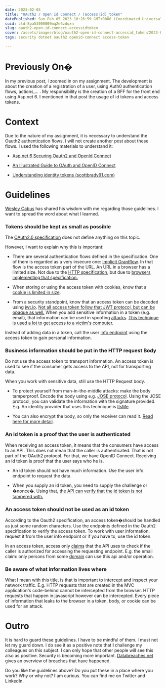 ```yaml
---
date: 2023-02-05
title: "OAuth2 / Open Id Connect / (access|id)_token"
datePublished: Sun Feb 05 2023 10:26:59 GMT+0000 (Coordinated Universal Time)
cuid: cldr8pa53000009mq2e6zdqxn
slug: oauth2-open-id-connect-accessidtoken
cover: /assets/images/blog/oauth2-open-id-connect-accessid_token/2023-02-05-oauth2-open-id-connect-accessid_token.cover.jpeg
tags: security dotnet oauth2 openid-connect access-token

---
```


# Previously On�

In my previous post, I zoomed in on my assignment. The development is about the creation of a registration of a user, using Auth0 authentication flows, actions,... . My responsibility is the creation of a BFF for the front end using Asp.net 6. I mentioned in that post the usage of id tokens and access tokens.

# Context

Due to the nature of my assignment, it is necessary to understand the Oauth2 authentication flows. I will not create another post about these flows. I used the following materials to understand it:

* [Asp.net 6 Securing Oauth2 and OpenId Connect](https://app.pluralsight.com/library/courses/asp-dot-net-core-6-securing-oauth-2-openid-connect/table-of-contents)
    
* [An Illustrated Guide to OAuth and OpenID Connect](https://www.youtube.com/watch?v=t18YB3xDfXI)
    
* [Understanding identity tokens (](https://www.scottbrady91.com/openid-connect/identity-tokens)[scottbrady91.com](http://scottbrady91.com)[)](https://www.scottbrady91.com/openid-connect/identity-tokens)
    

# Guidelines

[Wesley Cabus](https://wesleycabus.be/) has shared his wisdom with me regarding those guidelines. I want to spread the word about what I learned.

### Tokens should be kept as small as possible

The [OAuth2.0 specification](https://www.ietf.org/rfc/rfc6749.txt) does not define anything on this topic.

However, I want to explain why this is important:

* There are several authentication flows defined in the specification. One of them is regarded as a very insecure one: [Implicit Grantflow](https://learn.microsoft.com/en-us/azure/active-directory/develop/v2-oauth2-implicit-grant-flow). In that flow is the access token part of the URL. An URL in a browser has a limited size. Not due to the [HTTP specification](https://www.ietf.org/rfc/rfc2616.txt), but due to [browsers implementing that specification.](https://www.ietf.org/rfc/rfc2616.txt)
    
* When storing or using the access token with cookies, know that a [cookie is limited in size](https://stackoverflow.com/questions/640938/what-is-the-maximum-size-of-a-web-browsers-cookies-key).
    
* From a security standpoint, know that an access token can be decoded using [jwt.io](http://jwt.io). [Not all access token follow that JWT protocol, but can be opaque as well.](https://medium.com/@piyumimdasanayaka/json-web-token-jwt-vs-opaque-token-984791a3e715) When you add sensitive information in a token (e.g. email), that information can be used in spoofing [attacks](https://www.rapid7.com/fundamentals/spoofing-attacks/). [This technique is used a lot to get access to a victim's computer.](https://www.ncsc.gov.uk/information/how-cyber-attacks-work#:~:text=Un%2Dtargeted%20cyber%20attacks&text=phishing%20%2D%20sending%20emails%20to%20large,order%20to%20exploit%20visiting%20users)
    

Instead of adding data in a token, call the user [info endpoint](https://learn.microsoft.com/en-us/azure/active-directory/develop/userinfo) using the access token to gain personal information.

### Business information should be put in the HTTP request Body

Do not use the access token to transport information. An access token is used to see if the consumer gets access to the API, not for transporting data.

When you work with sensitive data, still use the HTTP Request body.

* To protect yourself from man-in-the-middle attacks: make the body tamperproof. Encode the body using e.g. [JOSE protocol](https://jose.readthedocs.io/en/latest/). Using the JOSE protocol, you can validate the information with the signature provided. E.g. An identity provider that uses this technique is [ItsMe](https://belgianmobileid.github.io/doc/JOSE/).
    
* You can also encrypt the body, so only the receiver can read it. [Read here for more detail](https://karatejb.blogspot.com/2020/02/aspnet-core-encrypt-and-decrypt-request.html).
    

### An id token is a proof that the user is authenticated

When receiving an access token, it means that the consumers have access to an API. This does not mean that the caller is authenticated. That is not part of the OAuth2 protocol. For that, we have OpenID Connect. Receiving an id token is proof that the user says who he is.

* An id token should not have much information. Use the user info endpoint to request the data.
    
* When you supply an id token, you need to supply the challenge or �nonce�. Using that, [the API can verify that the id token is not tampered with.](https://curity.io/resources/learn/validating-an-id-token/)
    

### An access token should not be used as an id token

According to the Oauth2 specification, an access token�should be handled as just some random characters. Use the endpoints defined in the Oauth2 specification to verify the access token. To work with user information, request it from the user info endpoint or if you have to, use the id token.

In an access token, access only [claims](https://auth0.com/docs/get-started/apis/scopes/openid-connect-scopes#:~:text=OpenID%20Connect%20(OIDC)%20scopes%20are,user%20attributes%20the%20application%20needs.) that the API uses to check if the caller is authorized for accessing the requesting endpoint. E.g. the email claim: only persons from some [domain](http://axa.be) can use this api and/or operation.

### Be aware of what information lives where

What I mean with this title, is that is important to intercept and inspect your network traffic. E.g. HTTP requests that are created in the MVC application's code-behind cannot be intercepted from the browser. HTTP requests that happen in javascript however can be intercepted. Every piece of information that leaks to the browser in a token, body, or cookie can be used for an attack.

# Outro

It is hard to guard these guidelines. I have to be mindful of them. I must not let my guard down. I do see it as a positive note that I challenge my colleagues on this subject. I can only hope that other people will see this also as positive. Security is becoming more important. [Databreaches.net](https://www.databreaches.net/) gives an overview of breaches that have happened.

Do you like the guidelines above? Do you put these in a place where you work? Why or why not? I am curious. You can find me on Twitter and LinkedIn.


